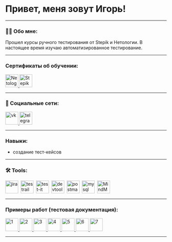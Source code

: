 # Привет, меня зовут Игорь!

---

### 👨‍💻 Обо мне:

Прошел курсы ручного тестирования от Stepik и Нетологии.
В настоящее время изучаю автоматизированное тестирование.

---

### Сертификаты об обучении:

  <div id="badges">
    <a href="https://drive.google.com/file/d/1oaWsUh7zJKjljUtjqmDza4LzBhkvq6sa/view?usp=sharing" target="_blank">
      <img src="https://encrypted-tbn0.gstatic.com/images?q=tbn:ANd9GcQ0-BIX6kxw0EkF6rMEqMxmctY47w7U6L4VRQ&s" width="40" height="40" title="Нетология" alt="Netology" />
    </a>
    <a href="https://drive.google.com/file/d/1lUNRXIEyyW4KSSDqSKuK-W1UHLhfhQ-1/view?usp=sharing" target="_blank">
      <img src="https://w7.pngwing.com/pngs/305/59/png-transparent-stepik-org-android-mobile-phones-creative-tools-text-trademark-logo-thumbnail.png" width="40" height="40" title="Stepik" alt="Stepik" />
    </a>
  </div>

---
### 🤝 Социальные сети:

  <div id="badges">
    <a href="https://vk.com/igor_davydov" target="_blank">
      <img src="https://upload.wikimedia.org/wikipedia/commons/2/21/VK.com-logo.svg" width="40" height="40" alt="vk" />
    </a>
    <a href="https://t.me/igordavydov123" target="_blank">
      <img src="https://cdn-icons-png.flaticon.com/512/2111/2111646.png" width="40" height="40" alt="telegram" />
    </a>
  </div>

---

### Навыки:

- создание тест-кейсов

---

### 🛠 Tools:

<div>
    <img src="https://cdn.jsdelivr.net/gh/devicons/devicon/icons/jira/jira-original.svg" title="jira" alt="jira" width="40" height="40"/>&nbsp
  <img src="https://codahosted.io/packs/21236/unversioned/assets/LOGO/ba1091c59bab89cd2fd0f289622731fe16113d7b00905abe64759c313a4b73b76c1b0426076ed76cb74752234c734131df46992d5b8b48fc13e264240e4f7119f736cfeb64df36ded54b5cbf6198b9cadedf18dd0cac5c7dbcd16e6336c29363cd1292ba" title="testrail" alt="testrail" width="40" height="40"/>&nbsp
  <img src="https://docs.testit.software/images/testit_logo_icon_blue.png" title="test-it" alt="test-it" width="40" height="40"/>&nbsp
  <img src="https://d33wubrfki0l68.cloudfront.net/38b5c953a4667366685d55db55d057c86db1fc54/a0fdc/static/acae6b24d940347661ca901ea07f47c1/chrome-dev-logo-icon.png" title="devtools" alt="devtools" width="40" height="40"/>&nbsp
  <img src="https://cdn.worldvectorlogo.com/logos/postman.svg" title="postman" alt="postman" width="40" height="40"/>&nbsp
  <img src="https://cdn.jsdelivr.net/gh/devicons/devicon/icons/mysql/mysql-original.svg" title="mysql" alt="mysql" width="40" height="40"/>&nbsp
  <img src="https://play-lh.googleusercontent.com/rYz25b_qg2gm3e5A9Z_tFqqDeDr7-uQOe_0oO1KrZ2Eqm4GKmc0TpZe3sTj3ZB8ROgk=s96-rw" title="MindMeister" alt="MindMeister" width="40" height="40"/>&nbsp
</div>

---

### Примеры работ (тестовая документация):

  <div id="badges">
    <a href="https://docs.google.com/spreadsheets/d/1hbqhZmemlDsAdXOQ0kVKpgCTkGTbhtRiKmGH6BDX-jg/edit?usp=sharing" target="_blank">
      <img src="https://img.icons8.com/?size=512&id=13654&format=png" width="40" height="40" title="Тест-кейс" alt="1" />
    </a>
    <a href="https://docs.google.com/spreadsheets/d/1Od8b6T4ZUAQ3oy6njfINTNNqINe038Km6dddjgqqVnw/edit?usp=sharing" target="_blank">
      <img src="https://img.icons8.com/?size=512&id=13654&format=png" width="40" height="40" title="Баг-репорт" alt="2" />
    </a>
     <a href="https://igordavydov.atlassian.net/browse/NET-1" target="_blank">
      <img src="https://cdn.jsdelivr.net/gh/devicons/devicon/icons/jira/jira-original.svg" width="40" height="40" title="Баг-репорт" alt="3" />
    </a>
     <a href="https://igordavydov.atlassian.net/browse/NET-2" target="_blank">
      <img src="https://cdn.jsdelivr.net/gh/devicons/devicon/icons/jira/jira-original.svg" width="40" height="40" title="Баг-репорт" alt="4" />
    </a>
     <a href="https://igordavydov.atlassian.net/browse/NET-3" target="_blank">
      <img src="https://cdn.jsdelivr.net/gh/devicons/devicon/icons/jira/jira-original.svg" width="40" height="40" title="Баг-репорт" alt="5" />
    </a>
     <a href="https://igordavydov.testrail.io/index.php?/cases/view/1&group_by=cases:section_id&group_order=asc&display_deleted_cases=0&group_id=1" target="_blank">
      <img src="https://codahosted.io/packs/21236/unversioned/assets/LOGO/ba1091c59bab89cd2fd0f289622731fe16113d7b00905abe64759c313a4b73b76c1b0426076ed76cb74752234c734131df46992d5b8b48fc13e264240e4f7119f736cfeb64df36ded54b5cbf6198b9cadedf18dd0cac5c7dbcd16e6336c29363cd1292ba" width="40" height="40" title="Тест-кейс" alt="6" />
    </a>
     <a href="https://team-2kti.testit.software/projects/1/tests/42" target="_blank">
      <img src="https://docs.testit.software/images/testit_logo_icon_blue.png" width="40" height="40" title="Тест-кейс" alt="7" />
    </a>
  </div>

---
